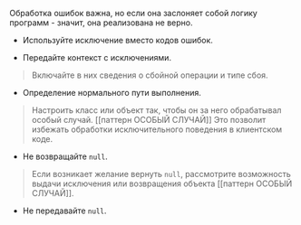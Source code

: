 Обработка ошибок важна, но если она заслоняет собой логику программ - значит, она реализована не верно.

- Используйте  исключение вместо кодов ошибок.

- Передайте контекст с исключениями.
> Включайте в них сведения о сбойной операции и типе сбоя.

- Определение нормального пути выполнения.
> Настроить класс или объект так, чтобы он за него обрабатывал особый случай.  [[паттерн ОСОБЫЙ СЛУЧАЙ]]
> Это позволит избежать обработки исключительного поведения в клиентском коде.  

- Не возвращайте `null`.
> Если возникает желание вернуть `null`, рассмотрите возможность выдачи исключения или возвращения объекта [[паттерн ОСОБЫЙ СЛУЧАЙ]].

- Не передавайте `null`.
